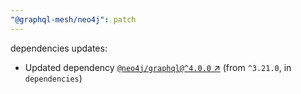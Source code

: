 ```yaml
---
"@graphql-mesh/neo4j": patch
---
```

dependencies updates:
  - Updated dependency [`@neo4j/graphql@^4.0.0` ↗︎](https://www.npmjs.com/package/@neo4j/graphql/v/4.0.0) (from `^3.21.0`, in `dependencies`)
